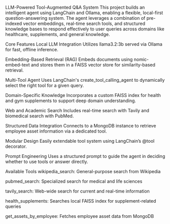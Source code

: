 LLM-Powered Tool-Augmented Q&A System
This project builds an intelligent agent using LangChain and Ollama, enabling a flexible, local-first question-answering system. The agent leverages a combination of pre-indexed vector embeddings, real-time search tools, and structured knowledge bases to respond effectively to user queries across domains like healthcare, supplements, and general knowledge.

Core Features
Local LLM Integration
Utilizes llama3.2:3b served via Ollama for fast, offline inference.

Embedding-Based Retrieval (RAG)
Embeds documents using nomic-embed-text and stores them in a FAISS vector store for similarity-based retrieval.

Multi-Tool Agent
Uses LangChain's create_tool_calling_agent to dynamically select the right tool for a given query.

Domain-Specific Knowledge
Incorporates a custom FAISS index for health and gym supplements to support deep domain understanding.

Web and Academic Search
Includes real-time search with Tavily and biomedical search with PubMed.

Structured Data Integration
Connects to a MongoDB instance to retrieve employee asset information via a dedicated tool.

Modular Design
Easily extendable tool system using LangChain’s @tool decorator.

Prompt Engineering
Uses a structured prompt to guide the agent in deciding whether to use tools or answer directly.

Available Tools
wikipedia_search: General-purpose search from Wikipedia

pubmed_search: Specialized search for medical and life sciences

tavily_search: Web-wide search for current and real-time information

health_supplements: Searches local FAISS index for supplement-related queries

get_assets_by_employee: Fetches employee asset data from MongoDB
